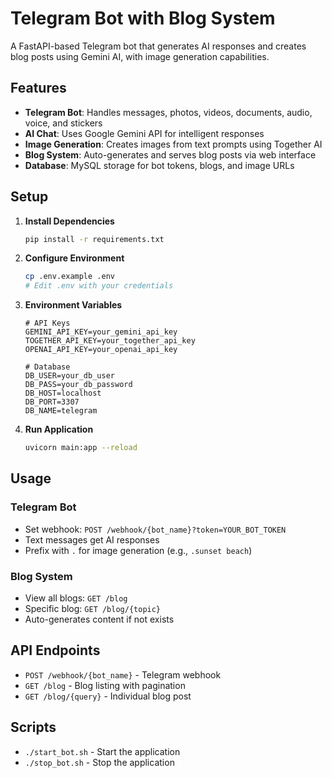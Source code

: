 # Telegram Bot with Blog System

A FastAPI-based Telegram bot that generates AI responses and creates blog posts using Gemini AI, with image generation capabilities.

## Features

- **Telegram Bot**: Handles messages, photos, videos, documents, audio, voice, and stickers
- **AI Chat**: Uses Google Gemini API for intelligent responses
- **Image Generation**: Creates images from text prompts using Together AI
- **Blog System**: Auto-generates and serves blog posts via web interface
- **Database**: MySQL storage for bot tokens, blogs, and image URLs

## Setup

1. **Install Dependencies**
   ```bash
   pip install -r requirements.txt
   ```

2. **Configure Environment**
   ```bash
   cp .env.example .env
   # Edit .env with your credentials
   ```

3. **Environment Variables**
   ```env
   # API Keys
   GEMINI_API_KEY=your_gemini_api_key
   TOGETHER_API_KEY=your_together_api_key
   OPENAI_API_KEY=your_openai_api_key

   # Database
   DB_USER=your_db_user
   DB_PASS=your_db_password
   DB_HOST=localhost
   DB_PORT=3307
   DB_NAME=telegram
   ```

4. **Run Application**
   ```bash
   uvicorn main:app --reload
   ```

## Usage

### Telegram Bot
- Set webhook: `POST /webhook/{bot_name}?token=YOUR_BOT_TOKEN`
- Text messages get AI responses
- Prefix with `.` for image generation (e.g., `.sunset beach`)

### Blog System
- View all blogs: `GET /blog`
- Specific blog: `GET /blog/{topic}`
- Auto-generates content if not exists

## API Endpoints

- `POST /webhook/{bot_name}` - Telegram webhook
- `GET /blog` - Blog listing with pagination
- `GET /blog/{query}` - Individual blog post

## Scripts

- `./start_bot.sh` - Start the application
- `./stop_bot.sh` - Stop the application